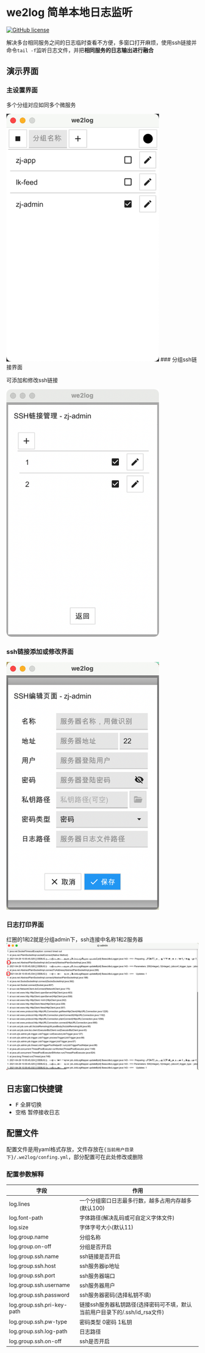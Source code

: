 # we2log 简单本地日志监听

[![GitHub license](https://img.shields.io/github/license/ErosHel/we2log?style=flat-square)](https://github.com/ErosHel/we2log/blob/master/LICENSE)

解决多台相同服务之间的日志临时查看不方便，多窗口打开麻烦，使用ssh链接并命令`tail -f`监听日志文件，并把**相同服务的日志输出进行融合**

## 演示界面

### 主设置界面

多个分组对应如同多个微服务

<img src="./doc/img/we2log_main.png" style="width: 400px;"/>
### 分组ssh链接界面

可添加和修改ssh链接

<img src="./doc/img/we2log_ssh.png" style="width: 400px;"/>

### ssh链接添加或修改界面

<img src="./doc/img/we2log_ssh_add.png" style="width: 400px;"/>

### 日志打印界面

红圈的1和2就是分组admin下，ssh连接中名称1和2服务器
![image](./doc/img/we2log_log.png)

## 日志窗口快捷键

- <kbd>F</kbd> 全屏切换
- <kbd>空格</kbd> 暂停接收日志

## 配置文件

配置文件是用yaml格式存放，文件存放在`{当前用户目录下}/.we2log/confing.yml`，部分配置可在此处修改或删除

### 配置参数解释

|  字段   | 作用  |
|  ---  | ---  |
| log.lines  | 一个分组窗口日志最多行数，越多占用内存越多(默认100) |
| log.font-path  | 字体路径(解决乱码或可自定义字体文件) |
| log.size  | 字体字号大小(默认11) |
| log.group.name  | 分组名称 |
| log.group.on-off  | 分组是否开启 |
| log.group.ssh.name  | ssh链接是否开启 |
| log.group.ssh.host  | ssh服务器ip地址 |
| log.group.ssh.port  | ssh服务器端口 |
| log.group.ssh.username  | ssh服务器用户 |
| log.group.ssh.password  | ssh服务器密码(选择私钥不填) |
| log.group.ssh.pri-key-path  | 链接ssh服务器私钥路径(选择密码可不填，默认当前用户目录下的/.ssh/id_rsa文件) |
| log.group.ssh.pw-type  | 密码类型 0密码 1私钥 |
| log.group.ssh.log-path  | 日志路径 |
| log.group.ssh.on-off  | ssh是否开启 |